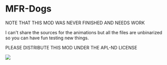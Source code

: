 # MFR-Dogs

NOTE THAT THIS MOD WAS NEVER FINISHED AND NEEDS WORK

I can't share the sources for the animations but all the files are unbinarized so you can have fun testing new things.

PLEASE DISTRIBUTE THIS MOD UNDER THE APL-ND LICENSE

<img src="https://data.bistudio.com/images/license/APL-ND.png">
